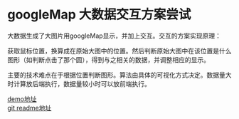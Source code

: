googleMap 大数据交互方案尝试
====

大数据生成了大图片用googleMap显示，并加上交互。交互的方案实现原理：  

获取鼠标位置，换算成在原始大图中的位置。然后判断原始大图中在该位置是什么图形（如判断点击了那个圆），得到与之相关的数据，并调整相应的显示。  

主要的技术难点在于根据位置判断图形。算法由具体的可视化方式决定。数据量大时计算放后端执行，数据量较小时可以放前端执行。  

[demo地址](http://datavlab.org/tmp/googleMapZoom/new.html)  
[git readme地址](https://github.com/jdk137/large-svg-GoogleMap-Zoom)

